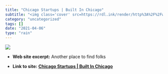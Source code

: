```yaml
---
title: "Chicago Startups | Built In Chicago"
subtitle: "<img class='cover' src=https://rdl.ink/render/http%3A%2F%2Fwww.builtinchicago.org>"
category: "uncategorized"
tags: []
date: "2021-04-06"
type: "rain"
---
```

<img class="cover" src=https://rdl.ink/render/http%3A%2F%2Fwww.builtinchicago.org>



* **Web site excerpt:** Another place to find folks

* **Link to site:** **[Chicago Startups | Built In Chicago](http://www.builtinchicago.org)**